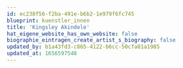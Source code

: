 ```yaml
---
id: ec238f56-f2ba-491e-b6b2-1e979f6fc745
blueprint: kuenstler_innen
title: 'Kingsley Akindele'
hat_eigene_website_has_own_website: false
biographie_eintragen_create_artist_s_biography: false
updated_by: b1a43fd3-c865-4122-b6cc-50cfa81a1985
updated_at: 1656597548
---
```

